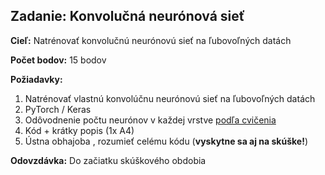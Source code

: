 ## Zadanie: Konvolučná neurónová sieť

**Cieľ:** Natrénovať konvolučnú neurónovú sieť na ľubovoľných datách

**Počet bodov:** 15 bodov 

**Požiadavky:** 

1. Natrénovať vlastnú konvolúčnu neurónovú sieť na ľubovoľných datách
2. PyTorch / Keras 
3. Odôvodnenie počtu neurónov v každej vrstve [podľa cvičenia](https://raw.githubusercontent.com/cikivan/ai-course/master/9_week/Presentation_images/45.png)
4. Kód + krátky popis (1x A4)
5. Ústna obhajoba , rozumieť celému kódu (**vyskytne sa aj na skúške!**)

**Odovzdávka:** Do začiatku skúškového obdobia








